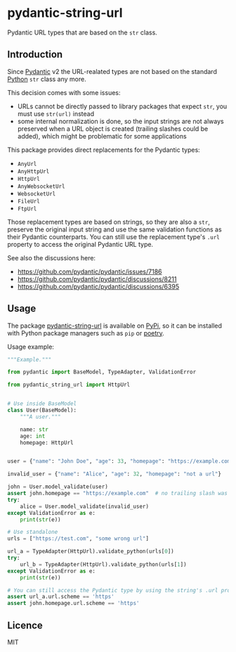 # pydantic-string-url

Pydantic URL types that are based on the `str` class.

## Introduction

Since [Pydantic](https://docs.pydantic.dev/) v2 the URL-realated types are not based on the
standard [Python](https://www.python.org/) `str` class any more.

This decision comes with some issues:
* URLs cannot be directly passed to library packages that expect `str`, you must use `str(url)`
  instead
* some internal normalization is done, so the input strings are not always preserved when a
  URL object is created (trailing slashes could be added), which might be problematic for some
  applications

This package provides direct replacements for the Pydantic types:
* `AnyUrl`
* `AnyHttpUrl`
* `HttpUrl`
* `AnyWebsocketUrl`
* `WebsocketUrl`
* `FileUrl`
* `FtpUrl`

Those replacement types are based on strings, so they are also a `str`, preserve the original input
string and use the same validation functions as their Pydantic counterparts.
You can still use the replacement type's `.url` property to access the original Pydantic URL type.

See also the discussions here:
- https://github.com/pydantic/pydantic/issues/7186
- https://github.com/pydantic/pydantic/discussions/8211
- https://github.com/pydantic/pydantic/discussions/6395

## Usage

The package [pydantic-string-url](#) is available on [PyPi](https://pypi.org/), so it can be
installed with Python package managers such as `pip` or [poetry](https://python-poetry.org/).

Usage example:

```py
"""Example."""

from pydantic import BaseModel, TypeAdapter, ValidationError

from pydantic_string_url import HttpUrl


# Use inside BaseModel
class User(BaseModel):
    """A user."""

    name: str
    age: int
    homepage: HttpUrl


user = {"name": "John Doe", "age": 33, "homepage": "https://example.com"}

invalid_user = {"name": "Alice", "age": 32, "homepage": "not a url"}

john = User.model_validate(user)
assert john.homepage == "https://example.com"  # no trailing slash was added
try:
    alice = User.model_validate(invalid_user)
except ValidationError as e:
    print(str(e))

# Use standalone
urls = ["https://test.com", "some wrong url"]

url_a = TypeAdapter(HttpUrl).validate_python(urls[0])
try:
    url_b = TypeAdapter(HttpUrl).validate_python(urls[1])
except ValidationError as e:
    print(str(e))

# You can still access the Pydantic type by using the string's .url property
assert url_a.url.scheme == 'https'
assert john.homepage.url.scheme == 'https'

```

## Licence

MIT
